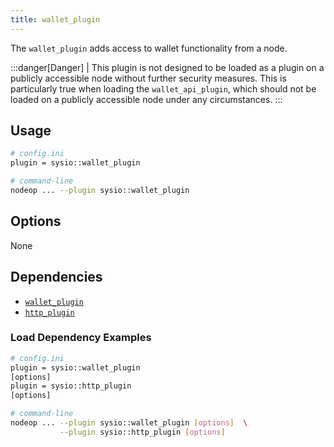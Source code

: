 ```yaml
---
title: wallet_plugin 
---
```

The `wallet_plugin` adds access to wallet functionality from a node.

:::danger[Danger]
| This plugin is not designed to be loaded as a plugin on a publicly accessible node without further security measures. This is particularly true when loading the `wallet_api_plugin`, which should not be loaded on a publicly accessible node under any circumstances.
:::

## Usage

```sh
# config.ini
plugin = sysio::wallet_plugin

# command-line
nodeop ... --plugin sysio::wallet_plugin
```

## Options

None

## Dependencies

* [`wallet_plugin`](wallet-plugin.md)
* [`http_plugin`](../../nodeop/plugins/http-plugin.md)

### Load Dependency Examples

```sh
# config.ini
plugin = sysio::wallet_plugin
[options]
plugin = sysio::http_plugin
[options]

# command-line
nodeop ... --plugin sysio::wallet_plugin [options]  \
           --plugin sysio::http_plugin [options]
```
